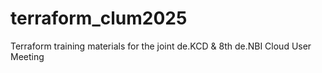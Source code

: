 # terraform_clum2025
Terraform training materials for the joint de.KCD &amp; 8th de.NBI Cloud User Meeting
